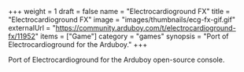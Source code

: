 +++
weight = 1
draft = false
name = "Electrocardioground FX"
title = "Electrocardioground FX"
image = "images/thumbnails/ecg-fx-gif.gif"
externalUrl = "https://community.arduboy.com/t/electrocardioground-fx/11952"
items = ["Game"]
category = "games"
synopsis = "Port of Electrocardioground for the Arduboy."
+++

Port of Electrocardioground for the Arduboy open-source console.